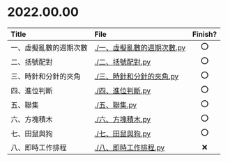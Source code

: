 # 2022.00.00

|Title|File|Finish?|
|:--|:--|:-:|
|一、虛擬亂數的週期次數|[./一、虛擬亂數的週期次數.py](./一、虛擬亂數的週期次數.py)|:o:|
|二、括號配對|[./二、括號配對.py](./二、括號配對.py)|:o:|
|三、時針和分針的夾角|[./三、時針和分針的夾角.py](./三、時針和分針的夾角.py)|:o:|
|四、進位判斷|[./四、進位判斷.py](./四、進位判斷.py)|:o:|
|五、聯集|[./五、聯集.py](./五、聯集.py)|:o:|
|六、方塊積木|[./六、方塊積木.py](./六、方塊積木.py)|:o:|
|七、田鼠與狗|[./七、田鼠與狗.py](./七、田鼠與狗.py)|:o:|
|八、即時工作排程|[./八、即時工作排程.py](./八、即時工作排程.py)|:x:|
